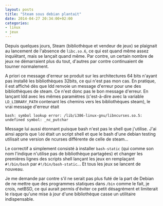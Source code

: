 ```yaml
---
layout: posts
title: "Steam sous debian plantait"
date: 2014-04-27 20:34:00+02:00
categories:
- linux
- jeux
---
```


Depuis quelques jours, Steam (bibliothèque et vendeur de jeux) se plaignait au lancement de l'absence de `libc.so.6`, ce qui est quand même assez inquiêtant, mais se lançait quand même.
Par contre, un certain nombre de jeux ne démarraient plus du tout, d'autres par contre continuaient de tourner normalement.

A priori ce message d'erreur se produit sur les architectures 64 bits n'ayant pas installé les bibliothèques 32bits, ce qui n'est pas mon cas.
En pratique, il est affiché dès que ldd renvoie un message d'erreur pour une des bibliothèques de steam.
Ce n'est donc pas le bon message d'erreur.
En lançant ldd avec les mêmes paramètres (c'est-à-dire avec la variable `LD_LIBRARY_PATH` contenant les chemins vers les bibliothèques steam), le vrai message d'erreur était

    bash: symbol lookup error: /lib/i386-linux-gnu/libncurses.so.5: undefined symbol: _nc_putchar

Message lui aussi étonnant puisque bash n'est pas le shell que j'utilise.
J'ai ainsi appris que `ldd` était un script shell et que le bash d'une debian testing utilisait une version de ncurses différente de celle de steam...

Le correctif a simplement consisté à installer `bash-static` (qui comme son nom l'indique n'utilise pas de bibliothèque partagées) et changer les premières lignes des scripts shell lançant les jeux en remplaçant `#!/bin/bash` par `#!/bin/bash-static`...
Et tous les jeux se lancent de nouveau.

Je me demande par contre s'il ne serait pas plus futé de la part de Debian de ne mettre que des programmes statiques dans `/bin` comme le fait, je crois, netBSD, ce qui aurait permis d'éviter ce petit désagrément et limiterait le risque qu'une mise à jour d'une bibliothèque casse un utilitaire indispensable.
